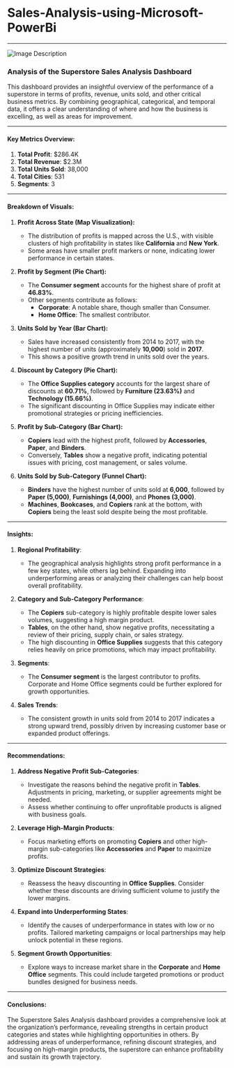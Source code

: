 # Sales-Analysis-using-Microsoft-PowerBi

---


![Image Description](https://drive.google.com/uc?id=1weHW3VfSxU_ChgkutIkhDoJPrzgyMPS-)

### Analysis of the Superstore Sales Analysis Dashboard

This dashboard provides an insightful overview of the performance of a superstore in terms of profits, revenue, units sold, and other critical business metrics. By combining geographical, categorical, and temporal data, it offers a clear understanding of where and how the business is excelling, as well as areas for improvement.

---

#### **Key Metrics Overview:**
1. **Total Profit**: $286.4K  
2. **Total Revenue**: $2.3M  
3. **Total Units Sold**: 38,000  
4. **Total Cities**: 531  
5. **Segments**: 3  

---

#### **Breakdown of Visuals:**

1. **Profit Across State (Map Visualization):**
   - The distribution of profits is mapped across the U.S., with visible clusters of high profitability in states like **California** and **New York**.
   - Some areas have smaller profit markers or none, indicating lower performance in certain states.

2. **Profit by Segment (Pie Chart):**
   - The **Consumer segment** accounts for the highest share of profit at **46.83%**.  
   - Other segments contribute as follows:
     - **Corporate**: A notable share, though smaller than Consumer.  
     - **Home Office**: The smallest contributor.

3. **Units Sold by Year (Bar Chart):**
   - Sales have increased consistently from 2014 to 2017, with the highest number of units (approximately **10,000**) sold in **2017**.  
   - This shows a positive growth trend in units sold over the years.

4. **Discount by Category (Pie Chart):**
   - The **Office Supplies category** accounts for the largest share of discounts at **60.71%**, followed by **Furniture (23.63%)** and **Technology (15.66%)**.
   - The significant discounting in Office Supplies may indicate either promotional strategies or pricing inefficiencies.

5. **Profit by Sub-Category (Bar Chart):**
   - **Copiers** lead with the highest profit, followed by **Accessories**, **Paper**, and **Binders**.  
   - Conversely, **Tables** show a negative profit, indicating potential issues with pricing, cost management, or sales volume.

6. **Units Sold by Sub-Category (Funnel Chart):**
   - **Binders** have the highest number of units sold at **6,000**, followed by **Paper (5,000)**, **Furnishings (4,000)**, and **Phones (3,000)**.  
   - **Machines**, **Bookcases**, and **Copiers** rank at the bottom, with **Copiers** being the least sold despite being the most profitable.  

---

#### **Insights:**
1. **Regional Profitability**:
   - The geographical analysis highlights strong profit performance in a few key states, while others lag behind. Expanding into underperforming areas or analyzing their challenges can help boost overall profitability.

2. **Category and Sub-Category Performance**:
   - The **Copiers** sub-category is highly profitable despite lower sales volumes, suggesting a high margin product.  
   - **Tables**, on the other hand, show negative profits, necessitating a review of their pricing, supply chain, or sales strategy.  
   - The high discounting in **Office Supplies** suggests that this category relies heavily on price promotions, which may impact profitability.

3. **Segments**:
   - The **Consumer segment** is the largest contributor to profits. Corporate and Home Office segments could be further explored for growth opportunities.

4. **Sales Trends**:
   - The consistent growth in units sold from 2014 to 2017 indicates a strong upward trend, possibly driven by increasing customer base or expanded product offerings.

---

#### **Recommendations:**

1. **Address Negative Profit Sub-Categories**:
   - Investigate the reasons behind the negative profit in **Tables**. Adjustments in pricing, marketing, or supplier agreements might be needed.  
   - Assess whether continuing to offer unprofitable products is aligned with business goals.

2. **Leverage High-Margin Products**:
   - Focus marketing efforts on promoting **Copiers** and other high-margin sub-categories like **Accessories** and **Paper** to maximize profits.  

3. **Optimize Discount Strategies**:
   - Reassess the heavy discounting in **Office Supplies**. Consider whether these discounts are driving sufficient volume to justify the lower margins.  

4. **Expand into Underperforming States**:
   - Identify the causes of underperformance in states with low or no profits. Tailored marketing campaigns or local partnerships may help unlock potential in these regions.

5. **Segment Growth Opportunities**:
   - Explore ways to increase market share in the **Corporate** and **Home Office** segments. This could include targeted promotions or product bundles designed for business needs.

---

#### **Conclusions:**

The Superstore Sales Analysis dashboard provides a comprehensive look at the organization’s performance, revealing strengths in certain product categories and states while highlighting opportunities in others. By addressing areas of underperformance, refining discount strategies, and focusing on high-margin products, the superstore can enhance profitability and sustain its growth trajectory.
